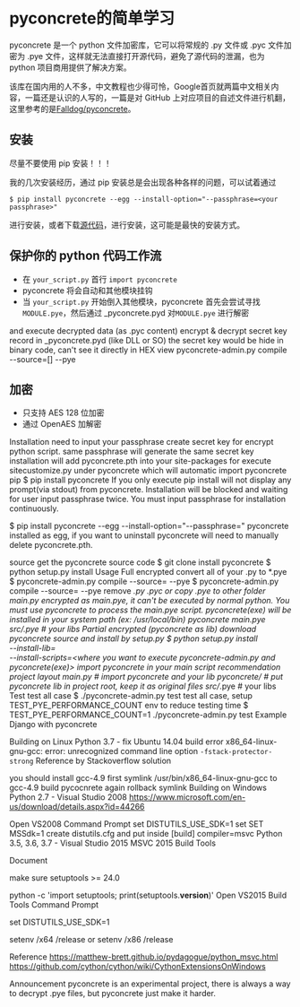 # pyconcrete的简单学习

pyconcrete 是一个 python 文件加密库，它可以将常规的 .py 文件或 .pyc 文件加密为 .pye 文件，这样就无法直接打开源代码，避免了源代码的泄漏，也为 python 项目商用提供了解决方案。

该库在国内用的人不多，中文教程也少得可怜，Google首页就两篇中文相关内容，一篇还是认识的人写的，一篇是对 GitHub 上对应项目的自述文件进行机翻，这里参考的是[Falldog/pyconcrete](https://github.com/Falldog/pyconcrete)。

## 安装

尽量不要使用 pip 安装！！！

我的几次安装经历，通过 pip 安装总是会出现各种各样的问题，可以试着通过

```shell
$ pip install pyconcrete --egg --install-option="--passphrase=<your passphrase>"
```

进行安装，或者下载[源代码](https://pypi.org/project/pyconcrete/)，进行安装，这可能是最快的安装方式。

## 保护你的 python 代码工作流

- 在 `your_script.py` 首行 `import pyconcrete`
- pyconcrete 将会自动和其他模块挂钩
- 当 `your_script.py` 开始倒入其他模块，pyconcrete 首先会尝试寻找 `MODULE.pye`，然后通过 \_pyconcrete.pyd 对`MODULE.pye` 进行解密

and execute decrypted data (as .pyc content)
encrypt & decrypt secret key record in _pyconcrete.pyd (like DLL or SO) the secret key would be hide in binary code, can't see it directly in HEX view
pyconcrete-admin.py compile --source=[] --pye


## 加密

- 只支持 AES 128 位加密
- 通过 OpenAES 加解密

Installation
need to input your passphrase create secret key for encrypt python script.
same passphrase will generate the same secret key
installation will add pyconcrete.pth into your site-packages for execute sitecustomize.py under pyconcrete which will automatic import pyconcrete
pip
$ pip install pyconcrete
If you only execute pip install will not display any prompt(via stdout) from pyconcrete. Installation will be blocked and waiting for user input passphrase twice. You must input passphrase for installation continuously.

$ pip install pyconcrete --egg --install-option="--passphrase=<your passphrase>"
pyconcrete installed as egg, if you want to uninstall pyconcrete will need to manually delete pyconcrete.pth.

source
get the pyconcrete source code
$ git clone <pyconcrete repo> <pyconcre dir>
install pyconcrete
$ python setup.py install
Usage
Full encrypted
convert all of your .py to *.pye
$ pyconcrete-admin.py compile --source=<your py script>  --pye
$ pyconcrete-admin.py compile --source=<your py module dir> --pye
remove *.py *.pyc or copy *.pye to other folder
main.py encrypted as main.pye, it can't be executed by normal python. You must use pyconcrete to process the main.pye script. pyconcrete(exe) will be installed in your system path (ex: /usr/local/bin)
pyconcrete main.pye
src/*.pye  # your libs
Partial encrypted (pyconcrete as lib)
download pyconcrete source and install by setup.py
$ python setup.py install \
  --install-lib=<your project path> \
  --install-scripts=<where you want to execute pyconcrete-admin.py and pyconcrete(exe)>
import pyconcrete in your main script
recommendation project layout
main.py       # import pyconcrete and your lib
pyconcrete/*  # put pyconcrete lib in project root, keep it as original files
src/*.pye     # your libs
Test
test all case
$ ./pyconcrete-admin.py test
test all case, setup TEST_PYE_PERFORMANCE_COUNT env to reduce testing time
$ TEST_PYE_PERFORMANCE_COUNT=1 ./pyconcrete-admin.py test
Example
Django with pyconcrete

Building on Linux
Python 3.7 - fix Ubuntu 14.04 build error
x86_64-linux-gnu-gcc: error: unrecognized command line option `-fstack-protector-strong`
Reference by Stackoverflow solution

you should install gcc-4.9 first
symlink /usr/bin/x86_64-linux-gnu-gcc to gcc-4.9
build pycocnrete again
rollback symlink
Building on Windows
Python 2.7 - Visual Studio 2008
https://www.microsoft.com/en-us/download/details.aspx?id=44266

Open VS2008 Command Prompt
set DISTUTILS_USE_SDK=1
set SET MSSdk=1
create distutils.cfg and put inside
[build]
compiler=msvc
Python 3.5, 3.6, 3.7 - Visual Studio 2015
MSVC 2015 Build Tools

Document

make sure setuptools >= 24.0

python -c 'import setuptools; print(setuptools.__version__)'
Open VS2015 Build Tools Command Prompt

set DISTUTILS_USE_SDK=1

setenv /x64 /release or setenv /x86 /release

Reference
https://matthew-brett.github.io/pydagogue/python_msvc.html https://github.com/cython/cython/wiki/CythonExtensionsOnWindows

Announcement
pyconcrete is an experimental project, there is always a way to decrypt .pye files, but pyconcrete just make it harder.
